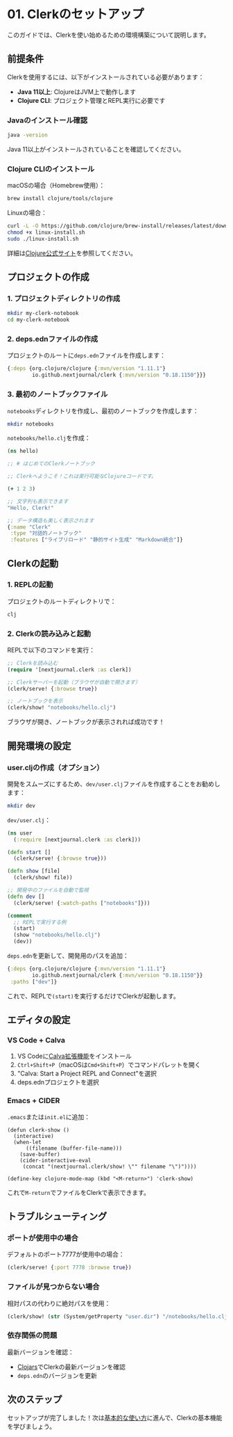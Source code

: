 # 01. Clerkのセットアップ

このガイドでは、Clerkを使い始めるための環境構築について説明します。

## 前提条件

Clerkを使用するには、以下がインストールされている必要があります：

- **Java 11以上**: ClojureはJVM上で動作します
- **Clojure CLI**: プロジェクト管理とREPL実行に必要です

### Javaのインストール確認

```bash
java -version
```

Java 11以上がインストールされていることを確認してください。

### Clojure CLIのインストール

macOSの場合（Homebrew使用）：
```bash
brew install clojure/tools/clojure
```

Linuxの場合：
```bash
curl -L -O https://github.com/clojure/brew-install/releases/latest/download/linux-install.sh
chmod +x linux-install.sh
sudo ./linux-install.sh
```

詳細は[Clojure公式サイト](https://clojure.org/guides/install_clojure)を参照してください。

## プロジェクトの作成

### 1. プロジェクトディレクトリの作成

```bash
mkdir my-clerk-notebook
cd my-clerk-notebook
```

### 2. deps.ednファイルの作成

プロジェクトのルートに`deps.edn`ファイルを作成します：

```clojure
{:deps {org.clojure/clojure {:mvn/version "1.11.1"}
        io.github.nextjournal/clerk {:mvn/version "0.18.1150"}}}
```

### 3. 最初のノートブックファイル

`notebooks`ディレクトリを作成し、最初のノートブックを作成します：

```bash
mkdir notebooks
```

`notebooks/hello.clj`を作成：

```clojure
(ns hello)

;; # はじめてのClerkノートブック

;; Clerkへようこそ！これは実行可能なClojureコードです。

(+ 1 2 3)

;; 文字列も表示できます
"Hello, Clerk!"

;; データ構造も美しく表示されます
{:name "Clerk"
 :type "対話的ノートブック"
 :features ["ライブリロード" "静的サイト生成" "Markdown統合"]}
```

## Clerkの起動

### 1. REPLの起動

プロジェクトのルートディレクトリで：

```bash
clj
```

### 2. Clerkの読み込みと起動

REPLで以下のコマンドを実行：

```clojure
;; Clerkを読み込む
(require '[nextjournal.clerk :as clerk])

;; Clerkサーバーを起動（ブラウザが自動で開きます）
(clerk/serve! {:browse true})

;; ノートブックを表示
(clerk/show! "notebooks/hello.clj")
```

ブラウザが開き、ノートブックが表示されれば成功です！

## 開発環境の設定

### user.cljの作成（オプション）

開発をスムーズにするため、`dev/user.clj`ファイルを作成することをお勧めします：

```bash
mkdir dev
```

`dev/user.clj`：

```clojure
(ns user
  (:require [nextjournal.clerk :as clerk]))

(defn start []
  (clerk/serve! {:browse true}))

(defn show [file]
  (clerk/show! file))

;; 開発中のファイルを自動で監視
(defn dev []
  (clerk/serve! {:watch-paths ["notebooks"]}))

(comment
  ;; REPLで実行する例
  (start)
  (show "notebooks/hello.clj")
  (dev))
```

`deps.edn`を更新して、開発用のパスを追加：

```clojure
{:deps {org.clojure/clojure {:mvn/version "1.11.1"}
        io.github.nextjournal/clerk {:mvn/version "0.18.1150"}}
 :paths ["dev"]}
```

これで、REPLで`(start)`を実行するだけでClerkが起動します。

## エディタの設定

### VS Code + Calva

1. VS Codeに[Calva拡張機能](https://marketplace.visualstudio.com/items?itemName=betterthantomorrow.calva)をインストール
2. `Ctrl+Shift+P`（macOSは`Cmd+Shift+P`）でコマンドパレットを開く
3. "Calva: Start a Project REPL and Connect"を選択
4. deps.ednプロジェクトを選択

### Emacs + CIDER

`.emacs`または`init.el`に追加：

```elisp
(defun clerk-show ()
  (interactive)
  (when-let
      ((filename (buffer-file-name)))
    (save-buffer)
    (cider-interactive-eval
     (concat "(nextjournal.clerk/show! \"" filename "\")"))))

(define-key clojure-mode-map (kbd "<M-return>") 'clerk-show)
```

これで`M-return`でファイルをClerkで表示できます。

## トラブルシューティング

### ポートが使用中の場合

デフォルトのポート7777が使用中の場合：

```clojure
(clerk/serve! {:port 7778 :browse true})
```

### ファイルが見つからない場合

相対パスの代わりに絶対パスを使用：

```clojure
(clerk/show! (str (System/getProperty "user.dir") "/notebooks/hello.clj"))
```

### 依存関係の問題

最新バージョンを確認：
- [Clojars](https://clojars.org/io.github.nextjournal/clerk)でClerkの最新バージョンを確認
- `deps.edn`のバージョンを更新

## 次のステップ

セットアップが完了しました！次は[基本的な使い方](02-basic-usage.md)に進んで、Clerkの基本機能を学びましょう。